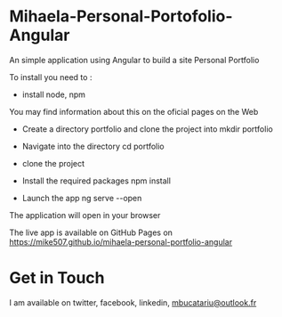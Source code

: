 # Mihaela-Personal-Portofolio-Angular

An simple application using Angular to build a site Personal Portfolio

To install you need to :

* install node, npm

You may find information about this on the oficial pages on the Web
* Create a directory portfolio and clone the project into 
mkdir portfolio

* Navigate into the directory
cd portfolio

* clone the project

* Install the required packages
npm install

* Launch the app
ng serve --open 

The application will open in your browser

The live app is available on GitHub Pages on 
https://mike507.github.io/mihaela-personal-portfolio-angular 

Get in Touch
===============

I am available on twitter, facebook, linkedin, mbucatariu@outlook.fr
